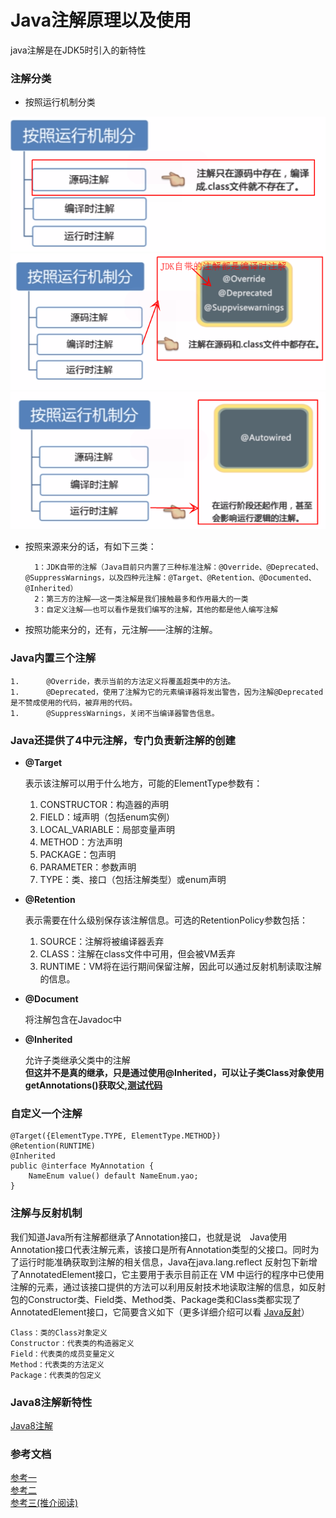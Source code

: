 # Java注解原理以及使用

java注解是在JDK5时引入的新特性

### 注解分类
* 按照运行机制分类

![p1](https://github.com/shanyao19940801/BookeNote/blob/master/java/pictures/%E6%B3%A8%E8%A7%A3%E5%88%86%E7%B1%BB0.png)
![p1](https://github.com/shanyao19940801/BookeNote/blob/master/java/pictures/%E6%B3%A8%E8%A7%A3%E5%88%86%E7%B1%BB.png)
![p1](https://github.com/shanyao19940801/BookeNote/blob/master/java/pictures/%E6%B3%A8%E8%A7%A3%E5%88%86%E7%B1%BB2.png)

* 按照来源来分的话，有如下三类：

		1：JDK自带的注解（Java目前只内置了三种标准注解：@Override、@Deprecated、@SuppressWarnings，以及四种元注解：@Target、@Retention、@Documented、@Inherited）
		2：第三方的注解——这一类注解是我们接触最多和作用最大的一类
		3：自定义注解——也可以看作是我们编写的注解，其他的都是他人编写注解

 

* 按照功能来分的，还有，元注解——注解的注解。


### Java内置三个注解

	1.      @Override，表示当前的方法定义将覆盖超类中的方法。
	1.      @Deprecated，使用了注解为它的元素编译器将发出警告，因为注解@Deprecated是不赞成使用的代码，被弃用的代码。
	1.      @SuppressWarnings，关闭不当编译器警告信息。


### Java还提供了4中元注解，专门负责新注解的创建

* **@Target**

	表示该注解可以用于什么地方，可能的ElementType参数有：
	
	1. 	CONSTRUCTOR：构造器的声明
	1. 	FIELD：域声明（包括enum实例）
	1. 	LOCAL_VARIABLE：局部变量声明
	1. 	METHOD：方法声明
	1. 	PACKAGE：包声明
	1. 	PARAMETER：参数声明
	1. 	TYPE：类、接口（包括注解类型）或enum声明
* **@Retention**

	表示需要在什么级别保存该注解信息。可选的RetentionPolicy参数包括：

	1. SOURCE：注解将被编译器丢弃
	1. CLASS：注解在class文件中可用，但会被VM丢弃
	1. RUNTIME：VM将在运行期间保留注解，因此可以通过反射机制读取注解的信息。


* **@Document**

	将注解包含在Javadoc中

* **@Inherited**

	允许子类继承父类中的注解<br>
	**但这并不是真的继承，只是通过使用@Inherited，可以让子类Class对象使用getAnnotations()获取父,[测试代码](https://github.com/shanyao19940801/BookeNote/blob/master/java/javaknowledge/src/main/java/code/annotation/DocumentDemo.java)**

### 自定义一个注解

	@Target({ElementType.TYPE, ElementType.METHOD})
	@Retention(RUNTIME)
	@Inherited
	public @interface MyAnnotation {
	    NameEnum value() default NameEnum.yao;
	}

### 注解与反射机制
我们知道Java所有注解都继承了Annotation接口，也就是说　Java使用Annotation接口代表注解元素，该接口是所有Annotation类型的父接口。同时为了运行时能准确获取到注解的相关信息，Java在java.lang.reflect 反射包下新增了AnnotatedElement接口，它主要用于表示目前正在 VM 中运行的程序中已使用注解的元素，通过该接口提供的方法可以利用反射技术地读取注解的信息，如反射包的Constructor类、Field类、Method类、Package类和Class类都实现了AnnotatedElement接口，它简要含义如下（更多详细介绍可以看 [Java反射](https://github.com/shanyao19940801/BookeNote/blob/master/java/file/Java%E5%8F%8D%E5%B0%84.md)）

	Class：类的Class对象定义 　 
	Constructor：代表类的构造器定义 　 
	Field：代表类的成员变量定义 
	Method：代表类的方法定义 　 
	Package：代表类的包定义


### Java8注解新特性
[Java8注解](http://ifeve.com/java-annotations-tutorial/)

### 参考文档

[参考一](https://www.cnblogs.com/Qian123/p/5256084.html#_label0)<br>
[参考二](http://www.cnblogs.com/huajiezh/p/5263849.html)<br>
[参考三(推介阅读)](https://blog.csdn.net/javazejian/article/details/71860633#%E7%90%86%E8%A7%A3java%E6%B3%A8%E8%A7%A3)
